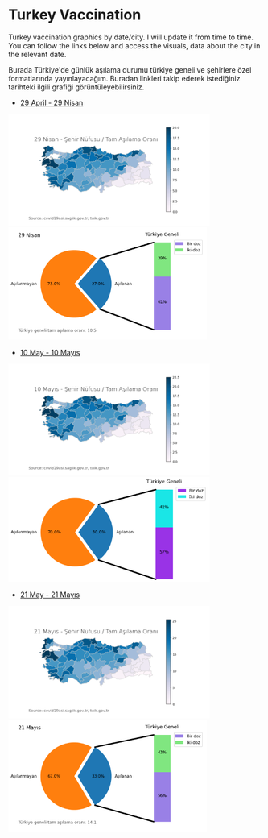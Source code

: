 # Turkey Vaccination

Turkey vaccination graphics by date/city. I will update it from time to time. You can follow the links below and access the visuals, data about the city in the relevant date.

Burada Türkiye'de günlük aşılama durumu türkiye geneli ve şehirlere özel formatlarında yayınlayacağım. Buradan linkleri takip ederek istediğiniz tarihteki ilgili grafiği görüntüleyebilirsiniz.

- [29 April - 29 Nisan](https://github.com/battalucar/turkey_vaccination_visualizations/tree/main/29_april)
<p float="left">
  <img src="https://github.com/battalucar/turkey_vaccination_visualizations/blob/main/29_april/map_export.png" width="400" />
  <img src="https://github.com/battalucar/turkey_vaccination_visualizations/blob/main/29_april/graphs/genel-durum.png" width="394" />
</p>

- [10 May - 10 Mayıs](https://github.com/battalucar/turkey_vaccination_visualizations/tree/main/10_may)
<p float="left">
  <img src="https://github.com/battalucar/turkey_vaccination_visualizations/blob/main/10_may/map_export.png" width="400" />
  <img src="https://github.com/battalucar/turkey_vaccination_visualizations/blob/main/10_may/graphs/genel-durum.png" width="400" />
</p>

- [21 May - 21 Mayıs](https://github.com/battalucar/turkey_vaccination_visualizations/tree/main/10_may)
<p float="left">
  <img src="https://github.com/battalucar/turkey_vaccination_visualizations/blob/main/21_may/map_export.png" width="400" />
  <img src="https://github.com/battalucar/turkey_vaccination_visualizations/blob/main/21_may/graphs/genel-durum.png" width="394" />
</p>
